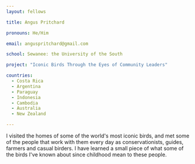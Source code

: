 ```yaml
---
layout: fellows

title: Angus Pritchard

pronouns: He/Him

email: anguspritchard@gmail.com

school: Sewanee: the University of the South

project: "Iconic Birds Through the Eyes of Community Leaders"

countries:
  - Costa Rica
  - Argentina
  - Paraguay
  - Indonesia
  - Cambodia
  - Australia
  - New Zealand

---
```


I visited the homes of some of the world's most iconic birds, and met some of the people that work with them every day as conservationists, guides, farmers and casual birders. I have learned a small piece of what some of the birds I've known about since childhood mean to these people.
